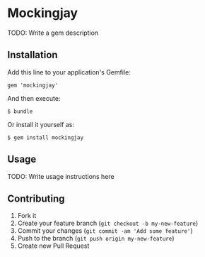 # Mockingjay

TODO: Write a gem description

## Installation

Add this line to your application's Gemfile:

    gem 'mockingjay'

And then execute:

    $ bundle

Or install it yourself as:

    $ gem install mockingjay

## Usage

TODO: Write usage instructions here

## Contributing

1. Fork it
2. Create your feature branch (`git checkout -b my-new-feature`)
3. Commit your changes (`git commit -am 'Add some feature'`)
4. Push to the branch (`git push origin my-new-feature`)
5. Create new Pull Request
